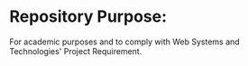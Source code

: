 <h1>Repository Purpose:</h1>
<p>For academic purposes and to comply with Web Systems and Technologies' Project Requirement.</p>
